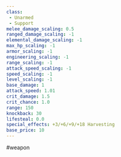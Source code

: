 ```yaml
---
class: 
 - Unarmed
 - Support
melee_damage_scaling: 0.5
ranged_damage_scaling: -1
elemental_damage_scaling: -1
max_hp_scaling: -1
armor_scaling: -1
engineering_scaling: -1
range_scaling: -1
attack_speed_scaling: -1
speed_scaling: -1
level_scaling: -1
base_damage: 1
attack_speed: 1.01
crit_damage: 1.5
crit_chance: 1.0
range: 150
knockback: 30
lifesteal: 0.0
special_effects: +3/+6/+9/+18 Harvesting
base_price: 10
---
```

#weapon